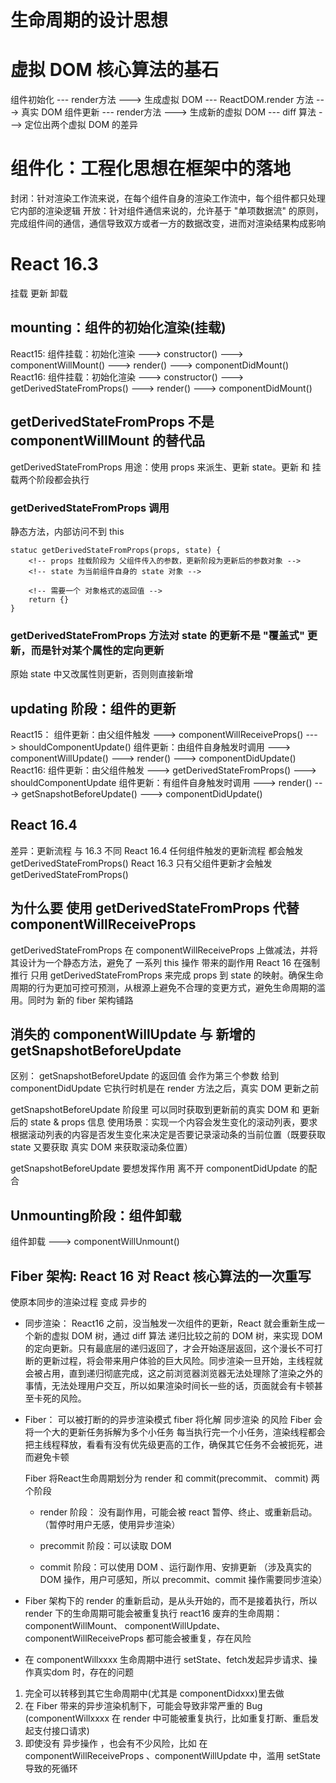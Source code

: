 # 生命周期的设计思想
# 虚拟 DOM 核心算法的基石
组件初始化 --- render方法 ---> 生成虚拟 DOM --- ReactDOM.render 方法 ---> 真实 DOM
组件更新 --- render方法 ---> 生成新的虚拟 DOM --- diff 算法 ---> 定位出两个虚拟 DOM 的差异

# 组件化：工程化思想在框架中的落地
封闭：针对渲染工作流来说，在每个组件自身的渲染工作流中，每个组件都只处理它内部的渲染逻辑
开放：针对组件通信来说的，允许基于 "单项数据流" 的原则，完成组件间的通信，通信导致双方或者一方的数据改变，进而对渲染结果构成影响

# React 16.3
挂载 更新 卸载
## mounting：组件的初始化渲染(挂载)
React15:
    组件挂载：初始化渲染 ---> constructor() ---> componentWillMount() ---> render() ---> componentDidMount()
React16:
    组件挂载：初始化渲染 ---> constructor() ---> getDerivedStateFromProps() ---> render() ---> componentDidMount()

## getDerivedStateFromProps 不是 componentWillMount 的替代品
getDerivedStateFromProps 用途：使用 props 来派生、更新 state。更新 和 挂载两个阶段都会执行
### getDerivedStateFromProps 调用
静态方法，内部访问不到 this
```
statuc getDerivedStateFromProps(props, state) {
    <!-- props 挂载阶段为 父组件传入的参数，更新阶段为更新后的参数对象 -->
    <!-- state 为当前组件自身的 state 对象 -->

    <!-- 需要一个 对象格式的返回值 -->
    return {}
}
```
### getDerivedStateFromProps 方法对 state 的更新不是 "覆盖式" 更新，而是针对某个属性的定向更新
原始 state 中又改属性则更新，否则则直接新增


## updating 阶段：组件的更新
React15：
    组件更新：由父组件触发 ---> componentWillReceiveProps() ---> shouldComponentUpdate() 组件更新：由组件自身触发时调用 ---> componentWillUpdate() ---> render() ---> componentDidUpdate()
React16:
    组件更新：由父组件触发 ---> getDerivedStateFromProps() ---> shouldComponentUpdate 组件更新：有组件自身触发时调用 ---> render() ---> getSnapshotBeforeUpdate() ---> componentDidUpdate()

## React 16.4
差异：更新流程 与 16.3 不同
React 16.4 任何组件触发的更新流程 都会触发 getDerivedStateFromProps()
React 16.3 只有父组件更新才会触发 getDerivedStateFromProps()


## 为什么要 使用 getDerivedStateFromProps 代替 componentWillReceiveProps
getDerivedStateFromProps 在 componentWillReceiveProps 上做减法，并将其设计为一个静态方法，避免了 一系列 this 操作 带来的副作用
React 16 在强制推行 只用 getDerivedStateFromProps 来完成 props 到 state 的映射。确保生命周期的行为更加可控可预测，从根源上避免不合理的变更方式，避免生命周期的滥用。同时为 新的 fiber 架构铺路

## 消失的 componentWillUpdate 与 新增的 getSnapshotBeforeUpdate 
区别： getSnapshotBeforeUpdate 的返回值 会作为第三个参数 给到 componentDidUpdate 它执行时机是在 render 方法之后，真实 DOM 更新之前

getSnapshotBeforeUpdate 阶段里 可以同时获取到更新前的真实 DOM 和 更新后的 state & props 信息
使用场景：实现一个内容会发生变化的滚动列表，要求根据滚动列表的内容是否发生变化来决定是否要记录滚动条的当前位置（既要获取 state 又要获取 真实 DOM 来获取滚动条位置）

getSnapshotBeforeUpdate 要想发挥作用 离不开 componentDidUpdate 的配合

## Unmounting阶段：组件卸载
组件卸载 ---> componentWillUnmount()

## Fiber 架构: React 16 对 React 核心算法的一次重写
使原本同步的渲染过程 变成 异步的
- 同步渲染：
    React16 之前，没当触发一次组件的更新，React 就会重新生成一个新的虚拟 DOM 树，通过 diff 算法 递归比较之前的 DOM 树，来实现 DOM 的定向更新。只有最底层的递归返回了，才会开始逐层返回，这个漫长不可打断的更新过程，将会带来用户体验的巨大风险。同步渲染一旦开始，主线程就会被占用，直到递归彻底完成，这之前浏览器浏览器无法处理除了渲染之外的事情，无法处理用户交互，所以如果渲染时间长一些的话，页面就会有卡顿甚至卡死的风险。
- Fiber：
    可以被打断的的异步渲染模式
    fiber 将化解 同步渲染 的风险
    Fiber 会将一个大的更新任务拆解为多个小任务
    每当执行完一个小任务，渲染线程都会把主线程释放，看看有没有优先级更高的工作，确保其它任务不会被扼死，进而避免卡顿

    Fiber 将React生命周期划分为 render 和 commit(precommit、 commit) 两个阶段

    - render 阶段： 没有副作用，可能会被 react 暂停、终止、或重新启动。 （暂停时用户无感，使用异步渲染）

    - precommit 阶段：可以读取 DOM
    - commit 阶段：可以使用 DOM 、运行副作用、安排更新
    （涉及真实的DOM 操作，用户可感知，所以 precommit、commit 操作需要同步渲染）

- Fiber 架构下的 render 的重新启动，是从头开始的，而不是接着执行，所以 render 下的生命周期可能会被重复执行
react16 废弃的生命周期：componentWillMount、 componentWillUpdate、  componentWillReceiveProps 都可能会被重复，存在风险

- 在 componentWillxxxx 生命周期中进行 setState、fetch发起异步请求、操作真实dom 时，存在的问题
1. 完全可以转移到其它生命周期中(尤其是 componentDidxxx)里去做
2. 在 Fiber 带来的异步渲染机制下，可能会导致非常严重的 Bug (componentWillxxxx 在 render 中可能被重复执行，比如重复打断、重启发起支付接口请求)
3. 即使没有 异步操作 ，也会有不少风险，比如 在 componentWillReceiveProps 、componentWillUpdate 中，滥用 setState 导致的死循环
